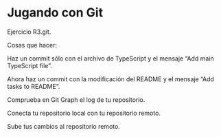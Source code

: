 # Jugando con Git

Ejercicio R3.git.

Cosas que hacer:

Haz un commit sólo con el archivo de TypeScript y el mensaje “Add main TypeScript file”.

Ahora haz un commit con la modificación del README y el mensaje “Add tasks to README”.

Comprueba en Git Graph el log de tu repositorio.

Conecta tu repositorio local con tu repositorio remoto.

Sube tus cambios al repositorio remoto.

